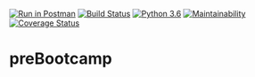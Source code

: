 [![Run in Postman](https://run.pstmn.io/button.svg)](https://app.getpostman.com/run-collection/c26c9b378e37231fc690)
[![Build Status](https://travis-ci.org/milamish/Diary.svg?branch=challenge3)](https://travis-ci.org/milamish/Diary)
[![Python 3.6](https://img.shields.io/badge/python-3.6-blue.svg)](https://www.python.org/downloads/release/python-360/)
[![Maintainability](https://api.codeclimate.com/v1/badges/9be8a79596c8225ef1b1/maintainability)](https://codeclimate.com/github/milamish/Diary/maintainability)
[![Coverage Status](https://coveralls.io/repos/github/milamish/Diary/badge.svg?branch=challenge3)](https://coveralls.io/github/milamish/Diary?branch=challenge3)
# preBootcamp